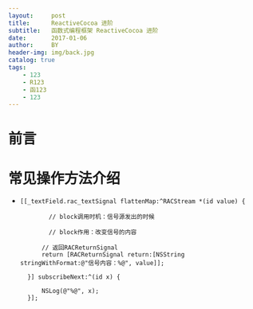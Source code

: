 ```yaml
---
layout:     post
title:      ReactiveCocoa 进阶
subtitle:   函数式编程框架 ReactiveCocoa 进阶
date:       2017-01-06
author:     BY
header-img: img/back.jpg
catalog: true
tags:
    - 123
    - R123
    - 函123
    - 123
---
```

# 前言

>



# 常见操作方法介绍

- ```
  [[_textField.rac_textSignal flattenMap:^RACStream *(id value) {
	      
	      // block调用时机：信号源发出的时候
	      
	      // block作用：改变信号的内容
        
        // 返回RACReturnSignal
        return [RACReturnSignal return:[NSString stringWithFormat:@"信号内容：%@", value]];
        
    }] subscribeNext:^(id x) {
        
        NSLog(@"%@", x);
    }];
  ```
  
  
  
  
